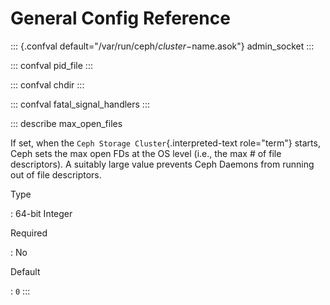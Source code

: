 # General Config Reference

::: {.confval default="/var/run/ceph/$cluster-$name.asok"}
admin_socket
:::

::: confval
pid_file
:::

::: confval
chdir
:::

::: confval
fatal_signal_handlers
:::

::: describe
max_open_files

If set, when the `Ceph Storage Cluster`{.interpreted-text role="term"}
starts, Ceph sets the max open FDs at the OS level (i.e., the max \# of
file descriptors). A suitably large value prevents Ceph Daemons from
running out of file descriptors.

Type

:   64-bit Integer

Required

:   No

Default

:   `0`
:::
